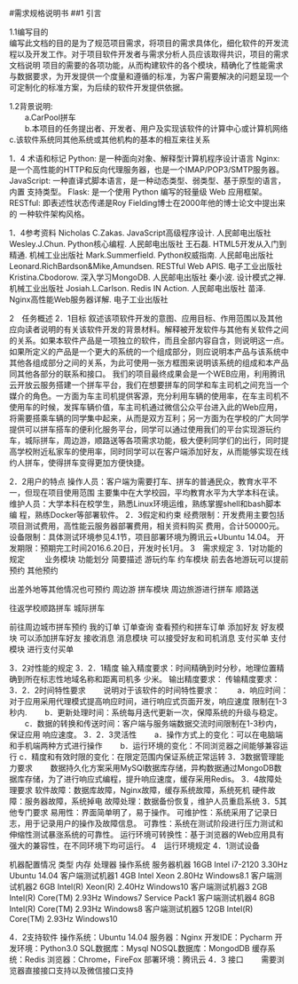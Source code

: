 #需求规格说明书
##1 引言


1.1编写目的  
编写此文档的目的是为了规范项目需求，将项目的需求具体化，细化软件的开发流程以及开发工作。对于项目软件开发者与需求分析人员应该取得共识，项目的需求文档说明	项目的需要的各项功能，从而构建软件的各个模块，精确化了性能需求与数据要求，为开发提供一个度量和遵循的标准，为客户需要解决的问题呈现一个可定制化的标准方案，为后续的软件开发提供依据。


1.2背景说明:  
　　a.CarPool拼车  
　　b.本项目的任务提出者、开发者、用户及实现该软件的计算中心或计算机网络  
    c.该软件系统同其他系统或其他机构的基本的相互来往关系  
    
    
1．4 术语和标记
Python: 是一种面向对象、解释型计算机程序设计语言
Nginx: 是一个高性能的HTTP和反向代理服务器，也是一个IMAP/POP3/SMTP服务器。
JavaScript: 一种直译式脚本语言，是一种动态类型、弱类型、基于原型的语言，内置				支持类型。
Flask: 是一个使用 Python 编写的轻量级 Web 应用框架。
RESTful: 即表述性状态传递是Roy Fielding博士在2000年他的博士论文中提出来的			 一种软件架构风格。

1．4参考资料
Nicholas C.Zakas. JavaScript高级程序设计. 人民邮电出版社
Wesley.J.Chun. Python核心编程. 人民邮电出版社
王石磊. HTML5开发从入门到精通. 机械工业出版社
Mark.Summerfield. Python权威指南. 人民邮电出版社
Leonard.RichBardson&Mike,Amundsen. RESTful Web APIS. 电子工业出版社
Kristina.Cbodorow. 深入学习MongoDB. 人民邮电出版社
秦小波. 设计模式之禅. 机械工业出版社
Josiah.L.Carlson. Redis IN Action. 人民邮电出版社
苗泽. Nginx高性能Web服务器详解. 电子工业出版社


2　任务概述
2．1目标
叙述该项软件开发的意图、应用目标、作用范围以及其他应向读者说明的有关该软件开发的背景材料。解释被开发软件与其他有关软件之间的关系。如果本软件产品是一项独立的软件，而且全部内容自含，则说明这一点。如果所定义的产品是一个更大的系统的一个组成部分，则应说明本产品与该系统中其他各组成部分之间的关系，为此可使用一张方框图来说明该系统的组成和本产品同其他各部分的联系和接口。
我们的项目最终成果会是一个WEB应用，利用腾讯云开放云服务搭建一个拼车平台，我们在想要拼车的同学和车主司机之间充当一个媒介的角色。一方面为车主司机提供客源，充分利用车辆的使用率，在车主司机不使用车的时候，发挥车辆价值，车主司机通过微信公众平台进入此的Web应用，将需要搭乘车辆的同学集中起来，从而是双方互利；另一方面为在学校的广大同学提供可以拼车搭车的便利化服务平台，同学可以通过使用我们的平台实现游玩约车，城际拼车，周边游，顺路送等各项需求功能，极大便利同学们的出行，同时提高学校附近私家车的使用率，同时同学可以在客户端添加好友，从而能够实现在线约人拼车，使得拼车变得更加方便快捷。

2．2用户的特点
操作人员：客户端为需要打车、拼车的普通民众，教育水平不一，但现在项目使用范围	主要集中在大学校园，平均教育水平为大学本科在读。
维护人员：大学本科在校学生，熟悉Linux环境运维，熟练掌握shell和bash脚本编	程，熟练Docker等部署软件。
2．3假定和约束
经费限制：开发费用主要包括项目测试费用，高性能云服务器部署费用，相关资料购买  	费用，合计50000元。
设备限制：具体测试环境参见4.1节，项目部署环境为腾讯云+Ubuntu 14.04。
开发期限：预期完工时间2016.6.20日，开发时长1月。
3　需求规定
3．1对功能的规定
　　
业务模块
功能划分
简要描述
游玩约车
约车模块
前去各地游玩可以提前预约
其他预约

出差外地等其他情况也可预约
周边游
拼车模块
周边旅游进行拼车
顺路送

往返学校顺路拼车
城际拼车

前往周边城市拼车预约
我的订单
订单查询
查看预约和拼车订单
添加好友
好友模块
可以添加拼车好友
接收消息
消息模块
可以接受好友和司机消息
支付买单
支付模块
进行支付买单

3．2对性能的规定
3．2．1精度
输入精度要求：时间精确到时分秒，地理位置精确到所在标志性地域名称和距离司机多	少米。
输出精度要求：
传输精度要求：
3．2．2时间特性要求
　　说明对于该软件的时间特性要求：
　　a．响应时间：对于应用采用代理模式提高响应时间，进行响应式页面开发，响应速度	   限制在1-3秒内.
　　b．更新处理时间：系统每月迭代更新一次，保障系统的升级与稳定。
　　c．数据的转换和传送时间：客户端与服务端数据交流时间限制在1-3秒内，保证应用	   响应速度。
3．2．3灵活性
　　a．操作方式上的变化：可以在电脑端和手机端两种方式进行操作
　　b．运行环境的变化：不同浏览器之间能够兼容运行
c．精度和有效时限的变化：在限定范围内保证系统正常运转
3．3数据管理能力要求
　　数据持久化方案采用MySQl数据库存储，异构数据通过MongoDB数据库存储，为了进行响应式编程，提升响应速度，缓存采用Redis。
3．4故障处理要求
软件故障：数据库故障，Nginx故障，缓存系统故障，系统死机
硬件故障：服务器故障，系统掉电
故障处理：数据备份恢复，维护人员重启系统
3．5其他专门要求
易用性：界面简单明了，易于操作。
可维护性：系统采用了记录日志，用于记录用户的操作及故障信息。
可靠性：系统在测试阶段进行压力测试和伸缩性测试暴涨系统的可靠性。
运行环境可转换性：基于浏览器的Web应用具有强大的兼容性，在不同环境下均可运行。
4　运行环境规定
4．1测试设备

机器配置情况
类型 	内存 	处理器 	操作系统
服务器机器 		  16GB     Intel i7-2120 3.30Hz Ubuntu 14.04 
客户端测试机器1  4GB 	    Intel Xeon 2.80Hz Windows8.1
	客户端测试机器2  6GB      Intel(R) Xeon(R) 2.40Hz Windows10
	客户端测试机器3  2GB      Intel(R) Core(TM) 2.93Hz Windows7 Service Pack1
	客户端测试机器4  8GB      Intel(R) Core(TM) 2.93Hz Windows8
	客户端测试机器5  12GB     Intel(R) Core(TM) 2.93Hz Windows10

4．2支持软件
操作系统：Ubuntu 14.04
服务器：Nginx
开发IDE：Pycharm
开发环境：Python3.0
SQL数据库：Mysql
NOSQL数据库：MongodDB
缓存系统：Redis
浏览器：Chrome，FireFox
部署环境：腾讯云
4．3 接口
　　需要浏览器直接接口支持以及微信接口支持

